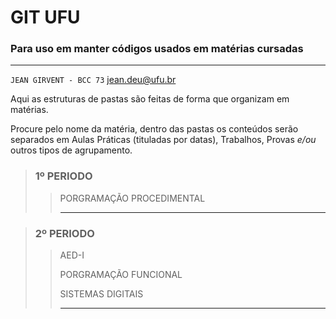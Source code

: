 # GIT UFU
### Para uso em manter códigos usados em matérias cursadas

---
<code>JEAN GIRVENT - BCC 73</code>
<jean.deu@ufu.br>


<p>Aqui as estruturas de pastas são feitas de forma que organizam em matérias.</p>
<p>Procure pelo nome da matéria, dentro das pastas os conteúdos serão separados em Aulas Práticas (tituladas por datas), Trabalhos, Provas <em>e/ou</em> outros tipos de agrupamento.</p>

> ### 1º PERIODO
>
>> PORGRAMAÇÃO PROCEDIMENTAL
>>
>> ---

> ### 2º PERIODO
>
>> AED-I
>> 
>> PORGRAMAÇÃO FUNCIONAL
>> 
>> SISTEMAS DIGITAIS
>>
>> ---
